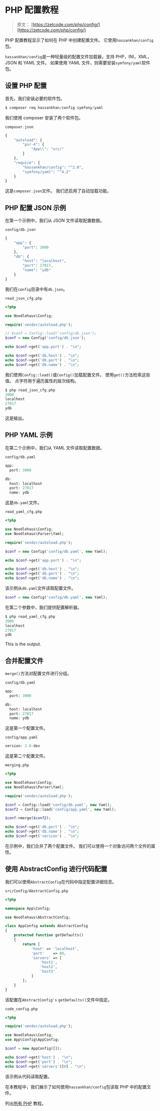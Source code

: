 # PHP 配置教程

> 原文： [https://zetcode.com/php/config/](https://zetcode.com/php/config/)

PHP 配置教程显示了如何在 PHP 中创建配置文件。 它使用`hassankhan/config`包。

`hassankhan/config`是一种轻量级的配置文件加载器，支持 PHP，INI，XML，JSON 和 YAML 文件。 如果使用 YAML 文件，则需要安装`symfony/yaml`软件包。

## 设置 PHP 配置

首先，我们安装必要的软件包。

```php
$ composer req hassankhan/config symfony/yaml

```

我们使用 composer 安装了两个软件包。

`composer.json`

```php
{
    "autoload": {
        "psr-4": {
            "App\\": "src/"
        }
    },
    "require": {
        "hassankhan/config": "^2.0",
        "symfony/yaml": "^4.2"
    }
}

```

这是`composer.json`文件。 我们还启用了自动加载功能。

## PHP 配置 JSON 示例

在第一个示例中，我们从 JSON 文件读取配置数据。

`config/db.json`

```php
{
    "app": {
        "port": 3000
    },
    "db": {
        "host": "localhost",
        "port": 27017,
        "name": "ydb"
    }
}

```

我们在`config`目录中有`db.json`。

`read_json_cfg.php`

```php
<?php

use Noodlehaus\Config;

require('vendor/autoload.php');

// $conf = Config::load('config/db.json');
$conf = new Config('config/db.json');

echo $conf->get('app.port') . "\n";

echo $conf->get('db.host') . "\n";
echo $conf->get('db.port') . "\n";
echo $conf->get('db.name') . "\n";

```

我们使用`Config::load()`或`Config()`加载配置文件。 使用`get()`方法检索这些值。 点字符用于遍历属性的层次结构。

```php
$ php read_json_cfg.php
3000
localhost
27017
ydb

```

这是输出。

## PHP YAML 示例

在第二个示例中，我们从 YAML 文件读取配置数据。

`config/db.yaml`

```php
app:
  port: 3000

db: 
  host: localhost
  port: 27017
  name: ydb

```

这是`db.yaml`文件。

`read_yaml_cfg.php`

```php
<?php

use Noodlehaus\Config;
use Noodlehaus\Parser\Yaml;

require('vendor/autoload.php');

$conf = new Config('config/db.yaml', new Yaml);

echo $conf->get('app.port') . "\n";

echo $conf->get('db.host') . "\n";
echo $conf->get('db.port') . "\n";
echo $conf->get('db.name') . "\n";

```

该示例从`db.yaml`文件读取配置文件。

```php
$conf = new Config('config/db.yaml', new Yaml);

```

在第二个参数中，我们提供配置解析器。

```php
$ php read_yaml_cfg.php
3000
localhost
27017
ydb

```

This is the output.

## 合并配置文件

`merge()`方法对配置文件进行分组。

`config/db.yaml`

```php
app:
  port: 3000

db: 
  host: localhost
  port: 27017
  name: ydb

```

这是第一个配置文件。

`config/app.yaml`

```php
version: 2.0-dev

```

这是第二个配置文件。

`merging.php`

```php
<?php

use Noodlehaus\Config;
use Noodlehaus\Parser\Yaml;

require('vendor/autoload.php');

$conf = Config::load('config/db.yaml', new Yaml);
$conf2 = Config::load('config/app.yaml', new Yaml);

$conf->merge($conf2);

echo $conf->get('db.port') . "\n";
echo $conf->get('db.name') . "\n";
echo $conf->get('version') . "\n";

```

在示例中，我们合并了两个配置文件。 我们可以使用一个对象访问两个文件的属性。

## 使用 AbstractConfig 进行代码配置

我们可以使用`AbstractConfig`在代码中指定配置详细信息。

`src/Config/AbstractConfig.php`

```php
<?php

namespace App\Config;

use Noodlehaus\AbstractConfig;

class AppConfig extends AbstractConfig
{
    protected function getDefaults()
    {
        return [
            'host' => 'localhost',
            'port'    => 80,
            'servers' => [
                'host1',
                'host2',
                'host3'
            ]
        ];
    }
}

```

该配置在`AbstractConfig's` `getDefaults()`文件中指定。

`code_config.php`

```php
<?php

require('vendor/autoload.php');

use Noodlehaus\Config;
use App\Config\AppConfig;

$conf = new AppConfig([]);

echo $conf->get('host') . "\n";
echo $conf->get('port') . "\n";
echo $conf->get('servers')[0] . "\n";

```

该示例从代码读取配置。

在本教程中，我们展示了如何使用`hassankhan/config`包读取 PHP 中的配置文件。

列出[所有 PHP](/all/#php) 教程。